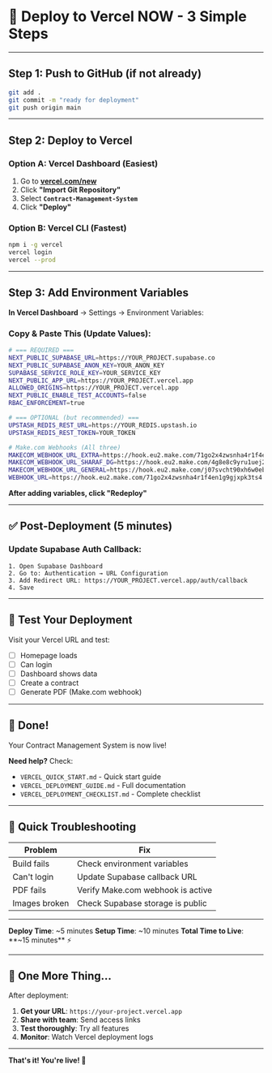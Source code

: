 # 🚀 Deploy to Vercel NOW - 3 Simple Steps

---

## Step 1: Push to GitHub (if not already)

```bash
git add .
git commit -m "ready for deployment"
git push origin main
```

---

## Step 2: Deploy to Vercel

### **Option A: Vercel Dashboard** (Easiest)

1. Go to **[vercel.com/new](https://vercel.com/new)**
2. Click **"Import Git Repository"**
3. Select **`Contract-Management-System`**
4. Click **"Deploy"**

### **Option B: Vercel CLI** (Fastest)

```bash
npm i -g vercel
vercel login
vercel --prod
```

---

## Step 3: Add Environment Variables

**In Vercel Dashboard** → Settings → Environment Variables:

### Copy & Paste This (Update Values):

```bash
# === REQUIRED ===
NEXT_PUBLIC_SUPABASE_URL=https://YOUR_PROJECT.supabase.co
NEXT_PUBLIC_SUPABASE_ANON_KEY=YOUR_ANON_KEY
SUPABASE_SERVICE_ROLE_KEY=YOUR_SERVICE_KEY
NEXT_PUBLIC_APP_URL=https://YOUR_PROJECT.vercel.app
ALLOWED_ORIGINS=https://YOUR_PROJECT.vercel.app
NEXT_PUBLIC_ENABLE_TEST_ACCOUNTS=false
RBAC_ENFORCEMENT=true

# === OPTIONAL (but recommended) ===
UPSTASH_REDIS_REST_URL=https://YOUR_REDIS.upstash.io
UPSTASH_REDIS_REST_TOKEN=YOUR_TOKEN

# Make.com Webhooks (All three)
MAKECOM_WEBHOOK_URL_EXTRA=https://hook.eu2.make.com/71go2x4zwsnha4r1f4en1g9gjxpk3ts4
MAKECOM_WEBHOOK_URL_SHARAF_DG=https://hook.eu2.make.com/4g8e8c9yru1uej21vo0vv8zapk739lvn
MAKECOM_WEBHOOK_URL_GENERAL=https://hook.eu2.make.com/j07svcht90xh6w0eblon81hrmu9opykz
WEBHOOK_URL=https://hook.eu2.make.com/71go2x4zwsnha4r1f4en1g9gjxpk3ts4
```

**After adding variables, click "Redeploy"**

---

## ✅ Post-Deployment (5 minutes)

### Update Supabase Auth Callback:

```
1. Open Supabase Dashboard
2. Go to: Authentication → URL Configuration
3. Add Redirect URL: https://YOUR_PROJECT.vercel.app/auth/callback
4. Save
```

---

## 🧪 Test Your Deployment

Visit your Vercel URL and test:

- [ ] Homepage loads
- [ ] Can login
- [ ] Dashboard shows data
- [ ] Create a contract
- [ ] Generate PDF (Make.com webhook)

---

## 🎉 Done!

Your Contract Management System is now live!

**Need help?** Check:
- `VERCEL_QUICK_START.md` - Quick start guide
- `VERCEL_DEPLOYMENT_GUIDE.md` - Full documentation
- `VERCEL_DEPLOYMENT_CHECKLIST.md` - Complete checklist

---

## 🐛 Quick Troubleshooting

| Problem | Fix |
|---------|-----|
| Build fails | Check environment variables |
| Can't login | Update Supabase callback URL |
| PDF fails | Verify Make.com webhook is active |
| Images broken | Check Supabase storage is public |

---

**Deploy Time**: ~5 minutes
**Setup Time**: ~10 minutes
**Total Time to Live**: **~15 minutes** ⚡

---

## 📱 One More Thing...

After deployment:

1. **Get your URL**: `https://your-project.vercel.app`
2. **Share with team**: Send access links
3. **Test thoroughly**: Try all features
4. **Monitor**: Watch Vercel deployment logs

---

**That's it! You're live! 🚀**

